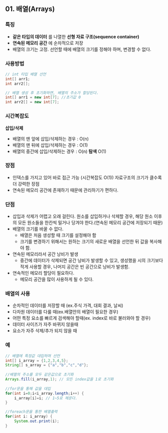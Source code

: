 ## 01. 배열(Arrays)

### 특징
- **같은 타입의 데이터** 를 나열한 **선형 자료 구조(sequence container)**   
- **연속된 메모리 공간** 에 순차적으로 저장   
- 배열의 크기는 고정. 선언할 때에 배열의 크기를 정해야 하며, 변경할 수 없다.   

### 사용방법
```java
// int 타입 배열 선언
int[] arr1;
int arr2[];

// 배열 생성 후 초기화하면, 배열의 주소가 할당된다.
int[] arr1 = new int[7]; //초기값 0
int arr2[] = new int[7];
```

### 시간복잡도
**삽입/삭제**    
- 배열의 맨 앞에 삽입/삭제하는 경우 : O(n)
- 배열의 맨 뒤에 삽입/삭제하는 경우 : O(1)
- 배열의 중간에 삽입/삭제하는 경우 : O(n)
**탐색**
O(1)

### 장점
- 인덱스를 가지고 있어 바로 접근 가능 (시간복잡도 O(1))
	자료구조의 크기가 클수록 더 강력한 장점
- 연속된 메모리 공간에 존재하기 때문에 관리하기가 편하다.

### 단점
- 삽입과 삭제가 어렵고 오래 걸린다.
	원소를 삽입하거나 삭제할 경우, 해당 원소 이후의 모든 원소들을 한칸씩 밀거나 당겨야 한다.(연속된 메모리 공간에 저장되기 때문)
- 배열의 크기를 바꿀 수 없다.
	- 배열은 처음 생성할 때 크기를 설정해야 함
	- 크기를 변경하기 위해서는 원하는 크기의 새로운 배열을 선언한 뒤 값을 복사해야 함.
- 연속된 메모리라서 공간 낭비가 발생
	- 중간에 데이터가 삭제되면 공간 낭비가 발생할 수 있고, 생성했을 시의 크기보다 적게 사용할 경우, 나머지 공간은 빈 공간으로 낭비가 발생함.
- 연속적인 메모리 할당이 필요하다.
	- 메모리 공간을 많이 사용하게 될 수 있다.

### 배열의 사용
- 순차적인 데이터를 저장할 때 (ex.주식 가격, 대회 결과, 날씨)
- 다차원 데이터를 다룰 때(ex.배열안의 배열이 필요한 경우)
- 어떤 특정 요소를 빠르게 검색해야 할때(ex. index로 바로 불러와야 할 경우)
- 데이터 사이즈가 자주 바뀌지 않을때
- 요소가 자주 삭제/추가 되지 않을 때

### 예
```java
// 배열에 특정값 대입하며 선언
int[] i_array = {1,2,3,4,5};
String[] s_array = {"a","b","c","d"};
		
//배열의 주소를 모두 같은값으로 초기화
Arrays.fill(i_array,1);	// 모든 index값을 1로 초기화
	
//for문을 통해 값을 대입
for(int i=0;i<i_array.length;i++) {
    i_array[i]=i; // 1~5로 채운다.
}

//foreach문을 통한 배열출력
for(int i: i_array) {
    System.out.print(i);
}	
```

